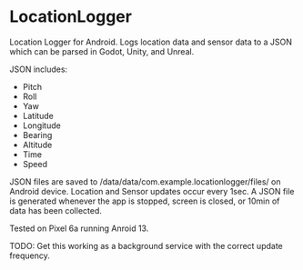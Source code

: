 # LocationLogger
Location Logger for Android.  Logs location data and sensor data to a JSON which can be parsed in Godot, Unity, and Unreal.

JSON includes:
- Pitch
- Roll
- Yaw
- Latitude
- Longitude
- Bearing
- Altitude
- Time
- Speed

JSON files are saved to /data/data/com.example.locationlogger/files/ on Android device.
Location and Sensor updates occur every 1sec.
A JSON file is generated whenever the app is stopped, screen is closed, or 10min of data has been collected.

Tested on Pixel 6a running Anroid 13.

TODO: Get this working as a background service with the correct update frequency.
